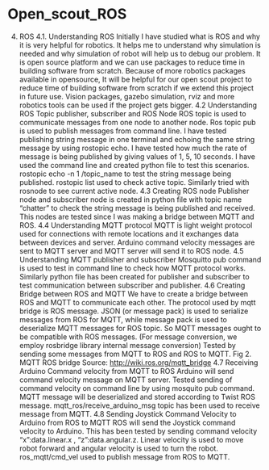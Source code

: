 # Open_scout_ROS

4. ROS
4.1. Understanding ROS
Initially I have studied what is ROS and why it is very helpful for robotics. It helps me to
understand why simulation is needed and why simulation of robot will help us to debug our
problem. It is open source platform and we can use packages to reduce time in building software
from scratch. Because of more robotics packages available in opensource, It will be helpful for
our open scout project to reduce time of building software from scratch if we extend this project
in future use. Vision packages, gazebo simulation, rviz and more robotics tools can be used if
the project gets bigger.
4.2 Understanding ROS Topic publisher, subscriber and ROS Node
ROS topic is used to communicate messages from one node to another node. Ros topic
pub is used to publish messages from command line. I have tested publishing string message in
one terminal and echoing the same string message by using rostopic echo. I have tested how
much the rate of message is being published by giving values of 1, 5, 10 seconds. I have used the
command line and created python file to test this scenarios.
rostopic echo -n 1 /topic_name
to test the string message being published. rostopic list used to check active topic. Similarly tried
with rosnode to see current active node.
4.3 Creating ROS node
Publisher node and subscriber node is created in python file with topic name “chatter” to
check the string message is being published and received. This nodes are tested since I was
making a bridge between MQTT and ROS.
4.4 Understanding MQTT protocol
MQTT is light weight protocol used for connections with remote locations and it
exchanges data between devices and server. Arduino command velocity messages are sent to
MQTT server and MQTT server will send it to ROS node.
4.5 Understanding MQTT publisher and subscriber
Mosquitto pub command is used to test in command line to check how MQTT protocol
works. Similarly python file has been created for publisher and subscriber to test communication
between subscriber and publisher.
4.6 Creating Bridge between ROS and MQTT
We have to create a bridge between ROS and MQTT to communicate each other. The
protocol used by mqtt bridge is ROS message. JSON (or message pack) is used to serialize
messages from ROS for MQTT, while message pack is used to deserialize MQTT messages for
ROS topic. So MQTT messages ought to be compatible with ROS messages. (For message
conversion, we employ rosbridge library internal message conversion) Tested by sending some
messages from MQTT to ROS and ROS to MQTT.
Fig 2. MQTT ROS bridge
Source: http://wiki.ros.org/mqtt_bridge
4.7 Receiving Arduino Command velocity from MQTT to ROS
Arduino will send command velocity message on MQTT server. Tested sending of
command velocity on command line by using mosquito pub command. MQTT message will be
deserialized and stored according to Twist ROS message. mqtt_ros/receive_arduino_msg topic
has been used to receive message from MQTT.
4.8 Sending Joystick Command Velocity to Arduino from ROS to MQTT
ROS will send the Joystick command velocity to Arduino. This has been tested by
sending command velocity “x”:data.linear.x , “z”:data.angular.z. Linear velocity is used to move
robot forward and angular velocity is used to turn the robot. ros_mqtt/cmd_vel used to publish
message from ROS to MQTT.
